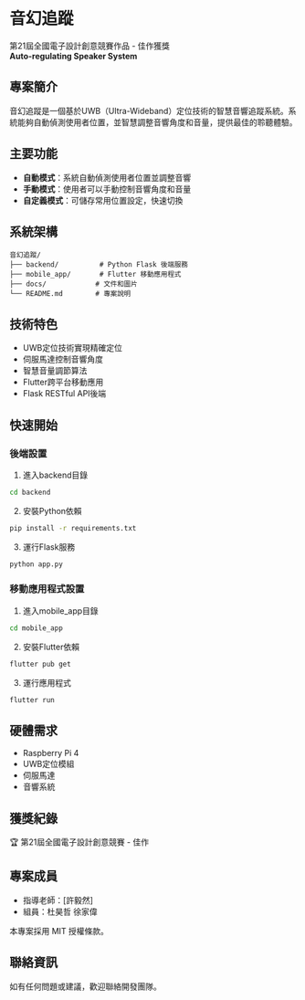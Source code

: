 # 音幻追蹤

第21屆全國電子設計創意競賽作品 - 佳作獲獎  
**Auto-regulating Speaker System**

## 專案簡介

音幻追蹤是一個基於UWB（Ultra-Wideband）定位技術的智慧音響追蹤系統。系統能夠自動偵測使用者位置，並智慧調整音響角度和音量，提供最佳的聆聽體驗。

## 主要功能

- **自動模式**：系統自動偵測使用者位置並調整音響
- **手動模式**：使用者可以手動控制音響角度和音量
- **自定義模式**：可儲存常用位置設定，快速切換

## 系統架構

```
音幻追蹤/
├── backend/          # Python Flask 後端服務
├── mobile_app/       # Flutter 移動應用程式
├── docs/            # 文件和圖片
└── README.md        # 專案說明
```

## 技術特色

- UWB定位技術實現精確定位
- 伺服馬達控制音響角度
- 智慧音量調節算法
- Flutter跨平台移動應用
- Flask RESTful API後端

## 快速開始

### 後端設置

1. 進入backend目錄
```bash
cd backend
```

2. 安裝Python依賴
```bash
pip install -r requirements.txt
```

3. 運行Flask服務
```bash
python app.py
```

### 移動應用程式設置

1. 進入mobile_app目錄
```bash
cd mobile_app
```

2. 安裝Flutter依賴
```bash
flutter pub get
```

3. 運行應用程式
```bash
flutter run
```

## 硬體需求

- Raspberry Pi 4
- UWB定位模組
- 伺服馬達
- 音響系統

## 獲獎紀錄

🏆 第21屆全國電子設計創意競賽 - 佳作

## 專案成員

- 指導老師：[許毅然]
- 組員：杜昊哲 徐家偉

本專案採用 MIT 授權條款。

## 聯絡資訊

如有任何問題或建議，歡迎聯絡開發團隊。
